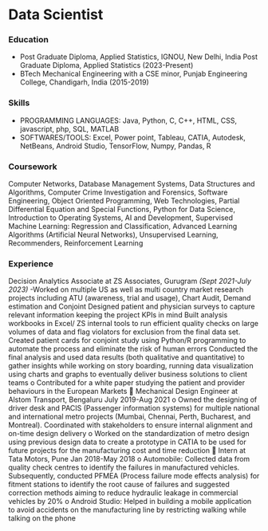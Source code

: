 # Data Scientist
### Education
- Post Graduate Diploma, Applied Statistics, IGNOU, New Delhi, India	Post Graduate Diploma, Applied Statistics (2023-Present)
- BTech Mechanical Engineering with a CSE minor, Punjab Engineering College, Chandigarh, India (2015-2019)

### Skills
- PROGRAMMING LANGUAGES: Java, Python, C, C++, HTML, CSS, javascript, php, SQL, MATLAB
- SOFTWARES/TOOLS: Excel, Power point, Tableau, CATIA, Autodesk, NetBeans, Android Studio, TensorFlow, Numpy, Pandas, R

### Coursework
Computer Networks, Database Management Systems, Data Structures and Algorithms, Computer Crime Investigation and Forensics, Software Engineering, Object Oriented Programming, Web Technologies, Partial Differential Equation and Special Functions, Python for Data Science, Introduction to Operating Systems, AI and Development, Supervised Machine Learning: Regression and Classification, Advanced Learning Algorithms (Artificial Neural Networks), Unsupervised Learning, Recommenders, Reinforcement Learning  

### Experience
Decision Analytics Associate at ZS Associates, Gurugram _(Sept 2021-July 2023)_
-Worked on multiple US as well as multi country market research projects including ATU (awareness, trial and usage), Chart Audit, Demand estimation and Conjoint
Designed patient and physician surveys to capture relevant information keeping the project KPIs in mind
Built analysis workbooks in Excel/ ZS internal tools to run efficient quality checks on large volumes of data and flag violators for exclusion from the final data set. Created patient cards for conjoint study using Python/R programming to automate the process and eliminate the risk of human errors
Conducted the final analysis and used data results (both qualitative and quantitative) to gather insights while working on story boarding, running data visualization using charts and graphs to eventually deliver business solutions to client teams
o	Contributed for a white paper studying the patient and provider behaviours in the European Markets
	Mechanical Design Engineer at Alstom Transport, Bengaluru 				      July 2019-Aug 2021
o	Owned the designing of driver desk and PACIS (Passenger information systems) for multiple national and international metro projects (Mumbai, Chennai, Perth, Bucharest, and Montreal). Coordinated with stakeholders to ensure internal alignment and on-time design delivery
o	Worked on the standardization of metro design using previous design data to create a prototype in CATIA to be used for future projects for the manufacturing cost and time reduction
	Intern at Tata Motors, Pune								                              Jan 2018-May 2018
o	Automobile: Collected data from quality check centres to identify the failures in manufactured vehicles. Subsequently, conducted PFMEA (Process failure mode effects analysis) for fitment stations to identify the root cause of failures and suggested correction methods aiming to reduce hydraulic leakage in commercial vehicles by 20%
o	Android Studio: Helped in building a mobile application to avoid accidents on the manufacturing line by restricting walking while talking on the phone
